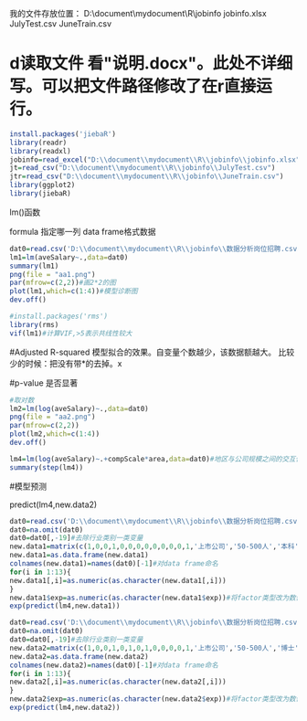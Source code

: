 
我的文件存放位置：
D:\document\mydocument\R\jobinfo
jobinfo.xlsx
JulyTest.csv
JuneTrain.csv

# d读取文件 看"说明.docx"。此处不详细写。可以把文件路径修改了在r直接运行。
```r
install.packages('jiebaR')
library(readr)
library(readxl)
jobinfo=read_excel("D:\\document\\mydocument\\R\\jobinfo\\jobinfo.xlsx",sheet=1)
jt=read_csv("D:\\document\\mydocument\\R\\jobinfo\\JulyTest.csv")
jtr=read_csv("D:\\document\\mydocument\\R\\jobinfo\\JuneTrain.csv")  
library(ggplot2)
library(jiebaR)
```

lm()函数

formula 指定哪一列
data frame格式数据

```r
dat0=read.csv('D:\\document\\mydocument\\R\\jobinfo\\数据分析岗位招聘.csv')
lm1=lm(aveSalary~.,data=dat0)
summary(lm1)
png(file = "aa1.png")
par(mfrow=c(2,2))#画2*2的图
plot(lm1,which=c(1:4))#模型诊断图
dev.off()
```

```r
#install.packages('rms')
library(rms)
vif(lm1)#计算VIF,>5表示共线性较大
```



#Adjusted R-squared
模型拟合的效果。自变量个数越少，该数据额越大。
比较少的时候：把没有带*的去掉。x

#p-value
是否显著

```r
#取对数
lm2=lm(log(aveSalary)~.,data=dat0)
png(file = "aa2.png")
par(mfrow=c(2,2))
plot(lm2,which=c(1:4))
dev.off()
```
```r
lm4=lm(log(aveSalary)~.+compScale*area,data=dat0)#地区与公司规模之间的交互作用
summary(step(lm4))
```

#模型预测

predict(lm4,new.data2)

```r
dat0=read.csv('D:\\document\\mydocument\\R\\jobinfo\\数据分析岗位招聘.csv')
dat0=na.omit(dat0)
dat0=dat0[,-19]#去除行业类别一类变量
new.data1=matrix(c(1,0,0,1,0,0,0,0,0,0,0,0,1,'上市公司','50-500人','本科',0),1,17)
new.data1=as.data.frame(new.data1)
colnames(new.data1)=names(dat0)[-1]#对data frame命名
for(i in 1:13){
new.data1[,i]=as.numeric(as.character(new.data1[,i]))
}
new.data1$exp=as.numeric(as.character(new.data1$exp))#将factor类型改为数值型
exp(predict(lm4,new.data1))
```

```r
dat0=read.csv('D:\\document\\mydocument\\R\\jobinfo\\数据分析岗位招聘.csv')
dat0=na.omit(dat0)
dat0=dat0[,-19]#去除行业类别一类变量
new.data2=matrix(c(1,0,0,1,0,1,0,1,0,0,0,0,1,'上市公司','50-500人','博士',7),1,17)
new.data2=as.data.frame(new.data2)
colnames(new.data2)=names(dat0)[-1]#对data frame命名
for(i in 1:13){
new.data2[,i]=as.numeric(as.character(new.data2[,i]))
}
new.data2$exp=as.numeric(as.character(new.data2$exp))#将factor类型改为数值型
exp(predict(lm4,new.data2))
```
